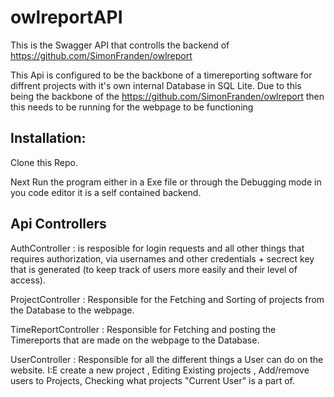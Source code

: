 # owlreportAPI

This is the Swagger API that controlls the backend of https://github.com/SimonFranden/owlreport

This Api is configured to be the backbone of a timereporting software for diffrent projects with it's own internal Database in SQL Lite.
Due to this being the backbone of the https://github.com/SimonFranden/owlreport 
then this needs to be running for the webpage to be functioning

Installation:
----
Clone this Repo.

Next Run the program either in a Exe file or through the Debugging mode in you code editor it is a self contained backend.


Api Controllers
---
AuthController : is resposible for login requests and all other things that requires authorization,
via usernames and other credentials + secrect key that is generated (to keep track of users more easily and their level of access).

ProjectController : Responsible for the Fetching and Sorting of projects from the Database to the webpage.

TimeReportController : Responsible for Fetching and posting the Timereports that are made on the webpage to the Database.

UserController : Responsible for all the different things a User can do on the website.
I:E create a new project , Editing Existing projects , Add/remove users to Projects, Checking what projects "Current User" is a part of.


